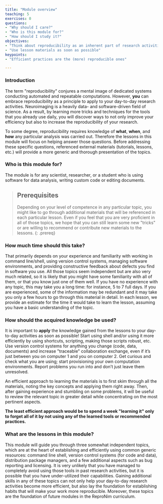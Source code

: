 ```yaml
---
title: "Module overview"
teaching: 5
exercises: 0
questions:
- "Why should I care?"
- "Who is this module for?"
- "How should I study it?"
objectives:
- "Think about reproducibility as an inherent part of research activities"
- "Use lesson materials as soon as possible"
keypoints:
- "Efficient practices are the (more) reproducible ones"

---
```


### Introduction

The term "reproducibility" conjures a mental image of dedicated systems
conducting automated and repeatable computations.  However, **you** can
embrace reproducibility as a principle to apply to your day-to-day
research activities.  Neuroimaging is a heavily data- and software-driven
field of science. As a result, by learning more tricks and techniques
for the tools that you already use daily, you will discover ways to
not only improve your efficiency but also to increase the reproducibility of
your research.

To some degree, reproducibility requires knowledge of **what**,
**when**, and **how** any particular analysis was carried out.
Therefore the lessons in this module will focus on helping
answer those questions.  Before addressing these specific questions,
referenced external materials (tutorials, lessons, etc.) will provide a
more generic and thorough presentation of the topics.


### Who is this module for?

The module is for any scientist, researcher, or a student who is using
software for data analysis, writing custom code or editing documents.

> ## Prerequisites
>
> Depending on your level of competence in any particular topic, you
> might like to go through additional materials that will be
> referenced in each particular lesson.  Even if you feel that you are
> very proficient in all of those topics, we hope that you can still
> learn some new "tricks" or are willing to recommend or contribute new
> materials to the lessons.
{: .prereq}

### How much time should this take?

That primarily depends on your experience and familiarity with working
in command line/shell, using version control systems, managing
software environments, and providing constructive
feedback about defects you find in software you use. All those
topics seem independent but are also very much related, so it is likely
that you might have some familiarity with all of them, or that you know
just one of them well. If you have no experience with any topic,
this may take you a long time: for instance, 5 to 7 full days. If you
are experienced, some of the information may be redundant and it may take
you only a few hours to go through this material in detail. In each
lesson, we provide an estimate for the time it would take to learn
the lesson, assuming you have a basic understanding of the topic.

### How should the acquired knowledge be used?

It is important to **apply** the knowledge gained from the lessons to
your day-to-day activities as soon as possible! Start using shell
and/or using it more efficiently by using shortcuts, scripting, making
those scripts robust, etc. Use version control systems for anything
you change (code, data, documents) and increase "traceable" collaboration
exchange, even if it’s just between you on computer 1 and you on
computer 2. Get curious and check what you are using; start
provisioning your own computation environments. Report problems you
run into and don’t just leave them unresolved.

An efficient approach to learning the materials is to first skim
through all the materials, noting the key concepts and applying them
right away. Then, after gaining experience and stumbling on some
problems, it will be useful to review the relevant topic in greater
detail while concentrating on the most pertinent aspects.

**The least efficient approach would be to spend a week "learning
it" only to forget all of it by not using any of the learned tools
or recommended practices.**

### What are the lessons in this module?

This module will guide you through three somewhat independent topics, which
are at the heart of establishing and efficiently using common generic
resources: command line shell, version control systems (for code and
data), distribution package managers, and a few additional aspects such
as bug reporting and licensing.  It is very unlikely that you have
managed to completely avoid using those tools in past research activities,
but it is possible that you have under-utilized their capabilities.
Gaining additional skills in any of these topics can not only help
your day-to-day research activities become more efficient, but
also lay the foundation for establishing habits that will make your work
more reproducible.  Moreover, these topics are the foundation of future
modules in the ReproNim curriculum.

